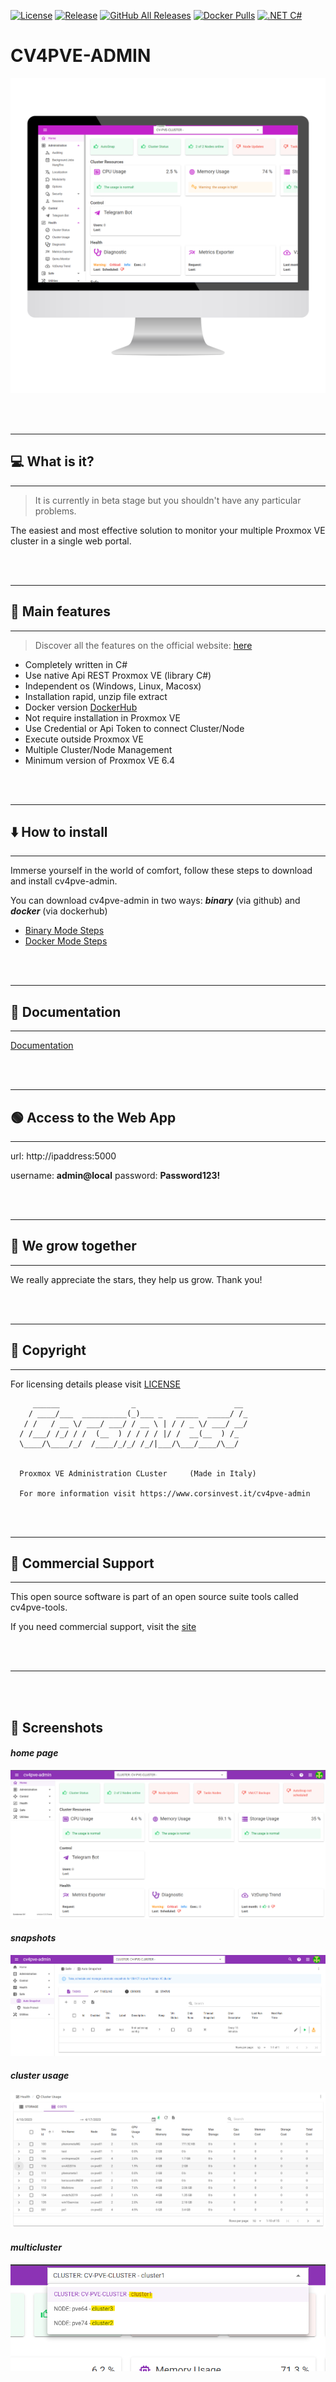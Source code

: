 [![License](https://img.shields.io/github/license/Corsinvest/cv4pve-admin.svg)](LICENSE)
[![Release](https://img.shields.io/github/release/Corsinvest/cv4pve-admin.svg)](https://github.com/Corsinvest/cv4pve-admin/releases/latest) 
[![GitHub All Releases](https://img.shields.io/github/downloads/Corsinvest/cv4pve-admin/total.svg)](https://github.com/Corsinvest/cv4pve-admin/releases)
[![Docker Pulls](https://img.shields.io/docker/pulls/corsinvest/cv4pve-admin)](https://hub.docker.com/r/corsinvest/cv4pve-admin)
[![.NET C#](https://img.shields.io/badge/.NET-C%23-blue)](https://docs.microsoft.com/en-us/dotnet/csharp/)

# **CV4PVE-ADMIN**

![image](src\Corsinvest.ProxmoxVE.Admin\wwwroot\doc\images\screenshot\modules\home\home-computerscreen.png)




<br/><br/>

-----
## 💻 What is it?
-----

> It is currently in beta stage but you shouldn't have any particular problems.

The easiest and most effective solution to monitor your multiple Proxmox VE cluster in a single web portal.


<br/><br/>

-----
## 🚀 Main features
-----


> Discover all the features on the official website: [here](https://corsinvest.it/cv4pve-admin-beta-download-features/)

* Completely written in C#
* Use native Api REST Proxmox VE (library C#)
* Independent os (Windows, Linux, Macosx)
* Installation rapid, unzip file extract
* Docker version [DockerHub](https://hub.docker.com/r/corsinvest/cv4pve-admin)
* Not require installation in Proxmox VE
* Use Credential or Api Token to connect Cluster/Node
* Execute outside Proxmox VE
* Multiple Cluster/Node Management
* Minimum version of Proxmox VE 6.4

<br/><br/>

-----
## ⬇️ How to install
-----


Immerse yourself in the world of comfort, follow these steps to download and install cv4pve-admin.

You can download cv4pve-admin in two ways: _**binary**_ (via github) and _**docker**_ (via dockerhub)

* [Binary Mode Steps](https://corsinvest.it/cv4pve-admin-beta-download-how-to-install-binary/)
* [Docker Mode Steps](https://corsinvest.it/cv4pve-admin-beta-download-how-to-install-docker/)

<br/><br/>

-----
## 📙 Documentation
-----

[Documentation](https://htmlpreview.github.io/?https://github.com/Corsinvest/cv4pve-admin/blob/main/src/Corsinvest.ProxmoxVE.Admin/wwwroot/doc/index.html)

<br/><br/>

-----
## 🟢 Access to the Web App
-----



url: http://ipaddress:5000

username: **admin@local**  password: **Password123!**

<br/><br/>

-----
## 🌟 We grow together
-----

We really appreciate the stars, they help us grow. Thank you!


<br/><br/>

-----
## 📰 Copyright 
-----

For licensing details please visit [LICENSE](LICENSE)

```text
     ______                _                      __
    / ____/___  __________(_)___ _   _____  _____/ /_
   / /   / __ \/ ___/ ___/ / __ \ | / / _ \/ ___/ __/
  / /___/ /_/ / /  (__  ) / / / / |/ /  __(__  ) /_
  \____/\____/_/  /____/_/_/ /_/|___/\___/____/\__/


  Proxmox VE Administration CLuster     (Made in Italy)

  For more information visit https://www.corsinvest.it/cv4pve-admin
```

<br/><br/>

-----

## 🦺 Commercial Support

-----

This open source software is part of an open source suite tools called cv4pve-tools.

If you need commercial support, visit the [site](https://www.corsinvest.it/cv4pve-admin)

<br/><br/>

-------------------

<br/><br/>

## 🦺 Screenshots

#### _home page_
![image](src\Corsinvest.ProxmoxVE.Admin\wwwroot\doc\images\screenshot\modules\home\homepage.png)
#### _snapshots_
![image](src\Corsinvest.ProxmoxVE.Admin\wwwroot\doc\images\screenshot\modules\autosnap\modules-safe-autosnap.png)
#### _cluster usage_
![image](src\Corsinvest.ProxmoxVE.Admin\wwwroot\doc\images\screenshot\modules\cluster-usage\by-costs1.png)
#### _multicluster_
![image](src\Corsinvest.ProxmoxVE.Admin\wwwroot\doc\images\screenshot\multicluster\multicluster-management.png)